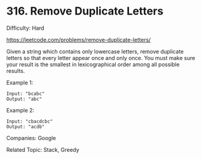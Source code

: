 # 316. Remove Duplicate Letters

Difficulty: Hard

https://leetcode.com/problems/remove-duplicate-letters/

Given a string which contains only lowercase letters, remove duplicate letters so that every letter appear once and only once. You must make sure your result is the smallest in lexicographical order among all possible results.

Example 1:
```
Input: "bcabc"
Output: "abc"
```
Example 2:
```
Input: "cbacdcbc"
Output: "acdb"
```

Companies: Google

Related Topic: Stack, Greedy
